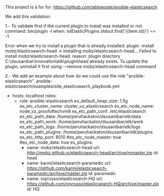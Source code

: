 
This project is a for for: https://github.com/abtpeople/ansible-elasticsearch

We add this validation:

1.- To validate first if the current plugin to install was installed or not.
command: bin/plugin -l
when: lstElasticPlugins.stdout.find('{{item.id}}') == -1

Error when we try to install a plugin that is already installed:
plugin -install mobz/elasticsearch-head
-> Installing mobz/elasticsearch-head...
Failed to install mobz/elasticsearch-head, reason: plugin directory C:\dsusanibar\innovation\elk\plugin\head already exists. 
To update the plugin, uninstall it first using --remove mobz/elasticsearch-head command

2.- We add an example about how do we could use the role "ansible-elasticsearch".
ansible-elasticsearch/examples/site_elasticsearch_playbook.yml

- hosts: localhost
  roles:
    - role: ansible-elasticsearch
      es_default_heap_size: 1.5g
      es_etc_cluster_name: cluster_vz_elasticsearch
      es_etc_node_name: node_vz_proofoftechvm8
      es_etc_path_conf: /etc/elasticsearch
      es_etc_path_data: /home/peruhackaton/dsusanibar/elk/data
      es_etc_path_work: /home/peruhackaton/dsusanibar/elk/work
      es_etc_path_logs: /home/peruhackaton/dsusanibar/elk/logs
      es_etc_path_plugins: /home/peruhackaton/dsusanibar/elk/plugins
      es_etc_http_port: 8010
      #es_etc_node_master: true
      #es_etc_node_data: true
      es_plugins:
        - name: mobz/elasticsearch-head
          url: http://mobz.github.io/elasticsearch-head/archive/mmaster.zip
          id: head
        - name: karmi/elasticsearch-paramedic
          url: https://github.com/karmi/elasticsearch-paramedic/archive/master.zip
          id: paramedic
        - name: royrusso/elasticsearch-HQ
          url: https://github.com/royrusso/elasticsearch-HQ/archive/master.zip
          id: HQ
